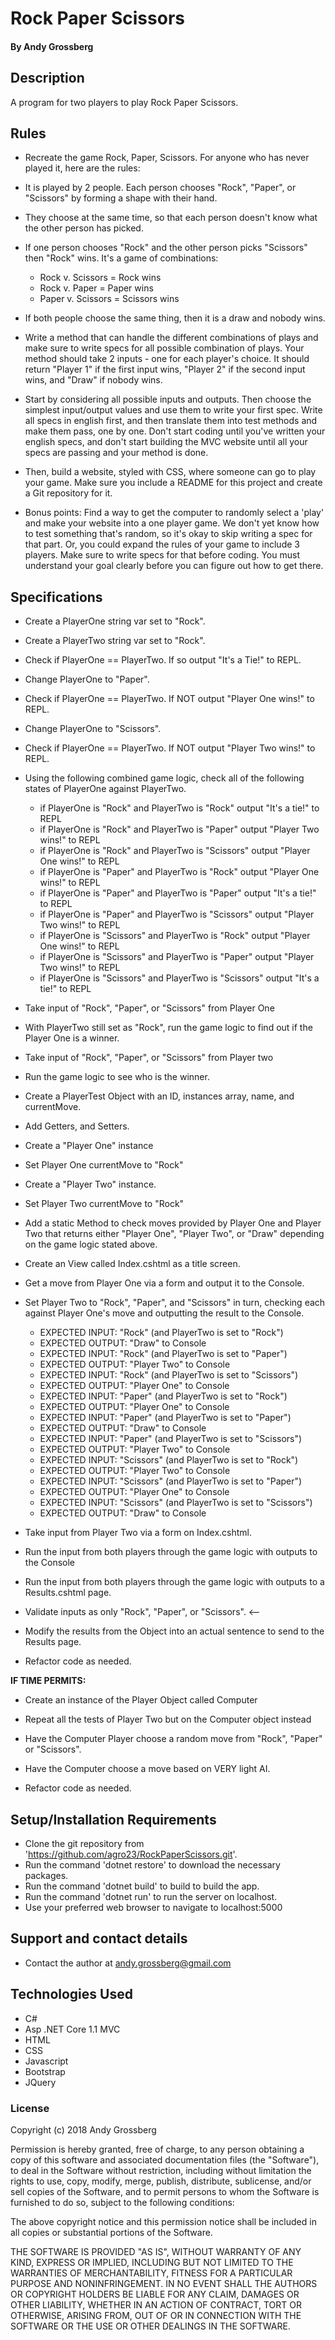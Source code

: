 # Rock Paper Scissors

#### By Andy Grossberg

## Description
A program for two players to play Rock Paper Scissors.

## Rules

* Recreate the game Rock, Paper, Scissors. For anyone who has never played it, here are the rules:

* It is played by 2 people. Each person chooses "Rock", "Paper", or "Scissors" by forming a shape with their hand.

* They choose at the same time, so that each person doesn't know what the other person has picked.

* If one person chooses "Rock" and the other person picks "Scissors" then "Rock" wins. It's a game of combinations:
  - Rock v. Scissors = Rock wins
  - Rock v. Paper = Paper wins
  - Paper v. Scissors = Scissors wins

* If both people choose the same thing, then it is a draw and nobody wins.

* Write a method that can handle the different combinations of plays and make sure to write specs for all possible combination of plays. Your method should take 2 inputs - one for each player's choice. It should return "Player 1" if the first input wins, "Player 2" if the second input wins, and "Draw" if nobody wins.

* Start by considering all possible inputs and outputs. Then choose the simplest input/output values and use them to write your first spec. Write all specs in english first, and then translate them into test methods and make them pass, one by one. Don't start coding until you've written your english specs, and don't start building the MVC website until all your specs are passing and your method is done.

* Then, build a website, styled with CSS, where someone can go to play your game. Make sure you include a README for this project and create a Git repository for it.

* Bonus points: Find a way to get the computer to randomly select a 'play' and make your website into a one player game. We don't yet know how to test something that's random, so it's okay to skip writing a spec for that part. Or, you could expand the rules of your game to include 3 players. Make sure to write specs for that before coding. You must understand your goal clearly before you can figure out how to get there.

## Specifications

* Create a PlayerOne string var set to "Rock".

* Create a PlayerTwo string var set to "Rock".

* Check if PlayerOne == PlayerTwo. If so output "It's a Tie!" to REPL.

* Change PlayerOne to "Paper".

* Check if PlayerOne == PlayerTwo. If NOT output "Player One wins!" to REPL.

* Change PlayerOne to "Scissors".

* Check if PlayerOne == PlayerTwo. If NOT output "Player Two wins!" to REPL.

* Using the following combined game logic, check all of the following states of PlayerOne against PlayerTwo.
  - if PlayerOne is "Rock" and PlayerTwo is "Rock" output "It's a tie!" to REPL
  - if PlayerOne is "Rock" and PlayerTwo is "Paper" output "Player Two wins!" to REPL
  - if PlayerOne is "Rock" and PlayerTwo is "Scissors" output "Player One wins!" to REPL
  - if PlayerOne is "Paper" and PlayerTwo is "Rock" output "Player One wins!" to REPL
  - if PlayerOne is "Paper" and PlayerTwo is "Paper" output "It's a tie!" to REPL
  - if PlayerOne is "Paper" and PlayerTwo is "Scissors" output "Player Two wins!" to REPL
  - if PlayerOne is "Scissors" and PlayerTwo is "Rock" output "Player One wins!" to REPL
  - if PlayerOne is "Scissors" and PlayerTwo is "Paper" output "Player Two wins!" to REPL
  - if PlayerOne is "Scissors" and PlayerTwo is "Scissors" output "It's a tie!" to REPL

* Take input of "Rock", "Paper", or "Scissors" from Player One

* With PlayerTwo still set as "Rock", run the game logic to find out if the Player One is a winner.

* Take input of "Rock", "Paper", or "Scissors" from Player two

* Run the game logic to see who is the winner.

* Create a PlayerTest Object with an ID, instances array, name, and currentMove.

* Add Getters, and Setters.

* Create a "Player One" instance

* Set Player One currentMove to "Rock"

* Create a "Player Two" instance.  

* Set Player Two currentMove to "Rock"

* Add a static Method to check moves provided by Player One and Player Two that returns either "Player One", "Player Two", or "Draw" depending on the game logic stated above.

* Create an View called Index.cshtml as a title screen.

* Get a move from Player One via a form and output it to the Console.

* Set Player Two to "Rock", "Paper", and "Scissors" in turn, checking each against Player One's move and outputting the result to the Console.
  - EXPECTED INPUT: "Rock" (and PlayerTwo is set to "Rock")
  - EXPECTED OUTPUT: "Draw" to Console
  - EXPECTED INPUT: "Rock" (and PlayerTwo is set to "Paper")
  - EXPECTED OUTPUT: "Player Two" to Console
  - EXPECTED INPUT: "Rock" (and PlayerTwo is set to "Scissors")
  - EXPECTED OUTPUT: "Player One" to Console
  - EXPECTED INPUT: "Paper" (and PlayerTwo is set to "Rock")
  - EXPECTED OUTPUT: "Player One" to Console
  - EXPECTED INPUT: "Paper" (and PlayerTwo is set to "Paper")
  - EXPECTED OUTPUT: "Draw" to Console
  - EXPECTED INPUT: "Paper" (and PlayerTwo is set to "Scissors")
  - EXPECTED OUTPUT: "Player Two" to Console
  - EXPECTED INPUT: "Scissors" (and PlayerTwo is set to "Rock")
  - EXPECTED OUTPUT: "Player Two" to Console
  - EXPECTED INPUT: "Scissors" (and PlayerTwo is set to "Paper")
  - EXPECTED OUTPUT: "Player One" to Console
  - EXPECTED INPUT: "Scissors" (and PlayerTwo is set to "Scissors")
  - EXPECTED OUTPUT: "Draw" to Console

* Take input from Player Two via a form on Index.cshtml.

* Run the input from both players through the game logic with outputs to the Console

* Run the input from both players through the game logic with outputs to a Results.cshtml page.

* Validate inputs as only "Rock", "Paper", or "Scissors". <--

* Modify the results from the Object into an actual sentence to send to the Results page.

* Refactor code as needed.

**IF TIME PERMITS:**

* Create an instance of the Player Object called Computer

* Repeat all the tests of Player Two but on the Computer object instead

* Have the Computer Player choose a random move from "Rock", "Paper" or "Scissors".

* Have the Computer choose a move based on VERY light AI.

* Refactor code as needed.

## Setup/Installation Requirements

* Clone the git repository from 'https://github.com/agro23/RockPaperScissors.git'.
* Run the command 'dotnet restore' to download the necessary packages.
* Run the command 'dotnet build' to build to build the app.
* Run the command 'dotnet run' to run the server on localhost.
* Use your preferred web browser to navigate to localhost:5000

## Support and contact details

* Contact the author at andy.grossberg@gmail.com

## Technologies Used

* C#
* Asp .NET Core 1.1 MVC
* HTML
* CSS
* Javascript
* Bootstrap
* JQuery

### License

Copyright (c) 2018 Andy Grossberg

Permission is hereby granted, free of charge, to any person obtaining a copy of this software and associated documentation files (the "Software"), to deal in the Software without restriction, including without limitation the rights to use, copy, modify, merge, publish, distribute, sublicense, and/or sell copies of the Software, and to permit persons to whom the Software is furnished to do so, subject to the following conditions:

The above copyright notice and this permission notice shall be included in all copies or substantial portions of the Software.

THE SOFTWARE IS PROVIDED "AS IS", WITHOUT WARRANTY OF ANY KIND, EXPRESS OR IMPLIED, INCLUDING BUT NOT LIMITED TO THE WARRANTIES OF MERCHANTABILITY, FITNESS FOR A PARTICULAR PURPOSE AND NONINFRINGEMENT. IN NO EVENT SHALL THE AUTHORS OR COPYRIGHT HOLDERS BE LIABLE FOR ANY CLAIM, DAMAGES OR OTHER LIABILITY, WHETHER IN AN ACTION OF CONTRACT, TORT OR OTHERWISE, ARISING FROM, OUT OF OR IN CONNECTION WITH THE SOFTWARE OR THE USE OR OTHER DEALINGS IN THE SOFTWARE.
